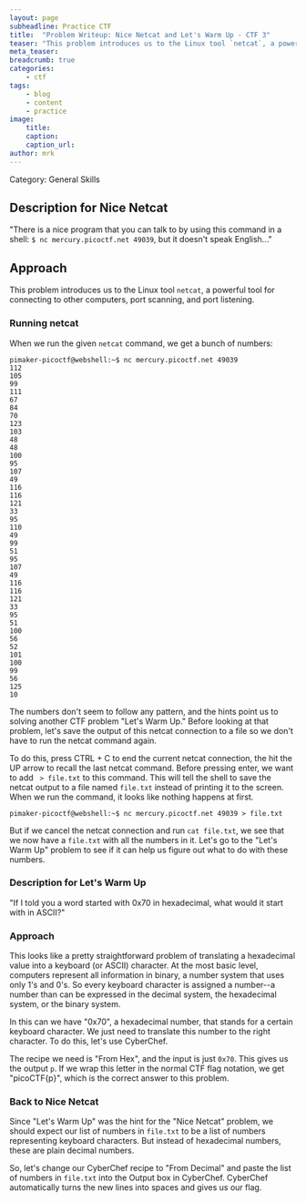```yaml
---
layout: page
subheadline: Practice CTF
title:  "Problem Writeup: Nice Netcat and Let's Warm Up - CTF 3"
teaser: "This problem introduces us to the Linux tool `netcat`, a powerful tool for connecting to other computers, port scanning, and port listening."
meta_teaser: 
breadcrumb: true
categories:
    - ctf
tags:
    - blog
    - content
    - practice
image:
    title: 
    caption: 
    caption_url: 
author: mrk
---
```


Category: General Skills

## Description for Nice Netcat

"There is a nice program that you can talk to by using this command in a shell: `$ nc mercury.picoctf.net 49039`, but it doesn't speak English..."


## Approach

This problem introduces us to the Linux tool `netcat`, a powerful tool for connecting to other computers, port scanning, and port listening.

### Running netcat

When we run the given `netcat` command, we get a bunch of numbers:

```
pimaker-picoctf@webshell:~$ nc mercury.picoctf.net 49039
112 
105 
99 
111 
67 
84 
70 
123 
103 
48 
48 
100 
95 
107 
49 
116 
116 
121 
33 
95 
110 
49 
99 
51 
95 
107 
49 
116 
116 
121 
33 
95 
51 
100 
56 
52 
101 
100 
99 
56 
125 
10
```

The numbers don't seem to follow any pattern, and the hints point us to solving another CTF problem "Let's Warm Up." Before looking at that problem, let's save the output of this netcat connection to a file so we don't have to run the netcat command again.

To do this, press CTRL + C to end the current netcat connection, the hit the UP arrow to recall the last netcat command. Before pressing enter, we want to add ` > file.txt` to this command. This will tell the shell to save the netcat output to a file named `file.txt` instead of printing it to the screen. When we run the command, it looks like nothing happens at first.

```
pimaker-picoctf@webshell:~$ nc mercury.picoctf.net 49039 > file.txt

```

But if we cancel the netcat connection and run `cat file.txt`, we see that we now have a `file.txt` with all the numbers in it. Let's go to the "Let's Warm Up" problem to see if it can help us figure out what to do with these numbers.

### Description for Let's Warm Up

"If I told you a word started with 0x70 in hexadecimal, what would it start with in ASCII?"

### Approach

This looks like a pretty straightforward problem of translating a hexadecimal value into a keyboard (or ASCII) character. At the most basic level, computers represent all information in binary, a number system that uses only 1's and 0's. So every keyboard character is assigned a number--a number than can be expressed in the decimal system, the hexadecimal system, or the binary system.

In this can we have "0x70", a hexadecimal number, that stands for a certain keyboard character. We just need to translate this number to the right character. To do this, let's use CyberChef.

The recipe we need is "From Hex", and the input is just `0x70`. This gives us the output `p`. If we wrap this letter in the normal CTF flag notation, we get "picoCTF{p}", which is the correct answer to this problem.

### Back to Nice Netcat

Since "Let's Warm Up" was the hint for the "Nice Netcat" problem, we should expect our list of numbers in `file.txt` to be a list of numbers representing keyboard characters. But instead of hexadecimal numbers, these are plain decimal numbers.

So, let's change our CyberChef recipe to "From Decimal" and paste the list of numbers in `file.txt` into the Output box in CyberChef. CyberChef automatically turns the new lines into spaces and gives us our flag.
